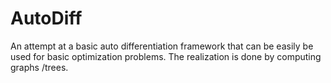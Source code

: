 # AutoDiff
An attempt at a basic auto differentiation framework that can be easily be used for basic optimization problems.
The realization is done by computing graphs /trees.
